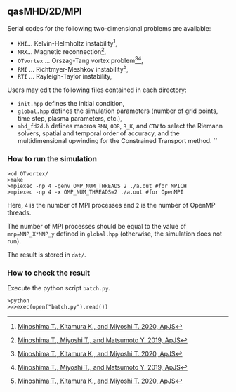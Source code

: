 ## qasMHD/2D/MPI
Serial codes for the following two-dimensional problems are available:
- `KHI`... Kelvin-Helmholtz instability[^1],
- `MRX`... Magnetic reconnection[^2],
- `OTvortex` ... Orszag-Tang vortex problem[^1][^2],
- `RMI` ... Richtmyer-Meshkov instability[^1],
- `RTI` ... Rayleigh-Taylor instability,

Users may edit the following files contained in each directory:
- `init.hpp` defines the initial condition,
- `global.hpp` defines the simulation parameters (number of grid points, time step, plasma parameters, etc.),
- `mhd_fd2d.h` defines macros `RMN`, `ODR`, `R_K`, and `CTW` to select the Riemann solvers, spatial and temporal order of accuracy, and the multidimensional upwinding for the Constrained Transport method.
``
### How to run the simulation
```
>cd OTvortex/
>make
>mpiexec -np 4 -genv OMP_NUM_THREADS 2 ./a.out #for MPICH
>mpiexec -np 4 -x OMP_NUM_THREADS=2 ./a.out #for OpenMPI
```
Here, `4` is the number of MPI processes and `2` is the number of OpenMP threads.

The number of MPI processes should be equal to the value of `mnp=MNP_X*MNP_y` defined in `global.hpp` (otherwise, the simulation does not run).

The result is stored in `dat/`.

### How to check the result
Execute the python script `batch.py`.
```
>python
>>>exec(open("batch.py").read())
```

[^1]: [Minoshima T., Kitamura K., and Miyoshi T. 2020, ApJS](https://iopscience.iop.org/article/10.3847/1538-4365/ab8aee/meta)
[^2]: [Minoshima T., Miyoshi T., and Matsumoto Y. 2019, ApJS](https://iopscience.iop.org/article/10.3847/1538-4365/ab1a36/meta)
